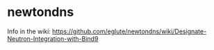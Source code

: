 # newtondns
Info in the wiki: https://github.com/eglute/newtondns/wiki/Designate-Neutron-Integration-with-Bind9
